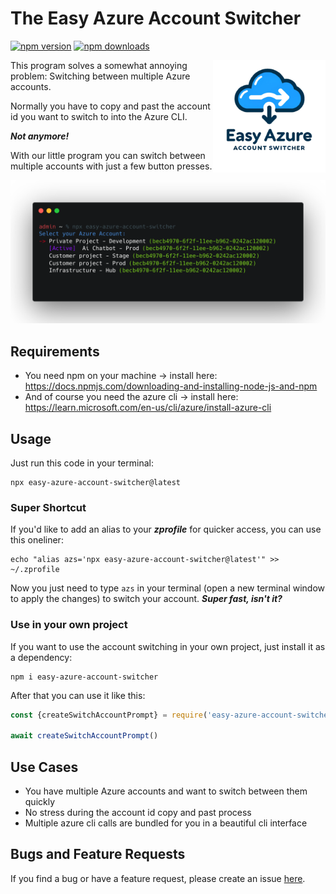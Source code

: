 # The Easy Azure Account Switcher
[![npm version](https://badgen.net/npm/v/easy-azure-account-switcher)](https://www.npmjs.com/package/easy-azure-account-switcher)
[![npm downloads](https://badgen.net/npm/dt/easy-azure-account-switcher)](https://badgen.net/npm/dt/easy-azure-account-switcher)

<img align="right" src="assets/AzureEasyAccountSwitcherLogo.png" width="180"/>

This program solves a somewhat annoying problem: Switching between multiple Azure accounts.

Normally you have to copy and past the account id you want to switch to into the Azure CLI.

***Not anymore!***

With our little program you can switch between multiple accounts with just a few button presses.

<img src="assets/sh1.png">

## Requirements

- You need npm on your machine -> install here: https://docs.npmjs.com/downloading-and-installing-node-js-and-npm
- And of course you need the azure cli -> install here: https://learn.microsoft.com/en-us/cli/azure/install-azure-cli

## Usage

Just run this code in your terminal:

```
npx easy-azure-account-switcher@latest
 ```
### Super Shortcut

If you'd like to add an alias to your ***zprofile*** for quicker access, you can use this oneliner:
```
echo "alias azs='npx easy-azure-account-switcher@latest'" >> ~/.zprofile
```

Now you just need to type ``azs`` 
in your terminal (open a new terminal window to apply the changes) 
to switch your account. ***Super fast, isn't it?***


### Use in your own project

If you want to use the account switching in your own project, just install it as a dependency:

```
npm i easy-azure-account-switcher
```

After that you can use it like this:

```javascript
const {createSwitchAccountPrompt} = require('easy-azure-account-switcher')

await createSwitchAccountPrompt()
```

## Use Cases

- You have multiple Azure accounts and want to switch between them quickly
- No stress during the account id copy and past process
- Multiple azure cli calls are bundled for you in a beautiful cli interface

## Bugs and Feature Requests

If you find a bug or have a feature request, please create an
issue [here](https://github.com/TimonBerlin/The-Easy-Azure-Account-Switchter/issues).
